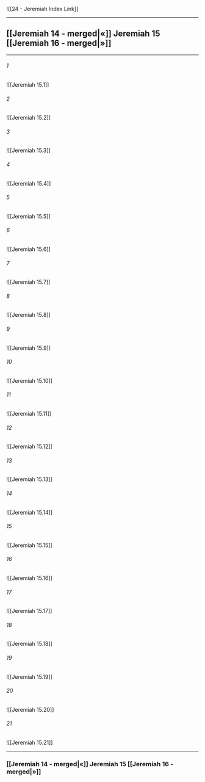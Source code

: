![[24 - Jeremiah Index Link]]

---
##  [[Jeremiah 14 - merged|«]] Jeremiah 15 [[Jeremiah 16 - merged|»]]

---

###### 1
![[Jeremiah 15.1]] 

###### 2
![[Jeremiah 15.2]] 

###### 3
![[Jeremiah 15.3]] 

###### 4
![[Jeremiah 15.4]]

###### 5 
![[Jeremiah 15.5]] 

###### 6
![[Jeremiah 15.6]] 

###### 7
![[Jeremiah 15.7]] 

###### 8
![[Jeremiah 15.8]] 

###### 9
![[Jeremiah 15.9]] 

###### 10
![[Jeremiah 15.10]] 

###### 11
![[Jeremiah 15.11]] 

###### 12
![[Jeremiah 15.12]]

###### 13
![[Jeremiah 15.13]] 

###### 14
![[Jeremiah 15.14]] 

###### 15
![[Jeremiah 15.15]]

###### 16
![[Jeremiah 15.16]] 

###### 17
![[Jeremiah 15.17]]

###### 18
![[Jeremiah 15.18]] 

###### 19
![[Jeremiah 15.19]] 

###### 20
![[Jeremiah 15.20]]

###### 21
![[Jeremiah 15.21]] 


---
###  [[Jeremiah 14 - merged|«]] Jeremiah 15 [[Jeremiah 16 - merged|»]]